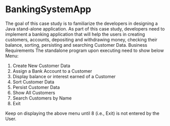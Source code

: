 # BankingSystemApp

The goal of this case study is to familiarize the developers in designing a Java stand-alone application. As part of this case study, developers need to implement a banking application that will help the users in creating customers, accounts, depositing and withdrawing money, checking their balance, sorting, persisting and searching Customer Data.
Business Requirements
The standalone program upon executing need to show below Menu:
1.	Create New Customer Data
2.	Assign a Bank Account to a Customer
3.	Display balance or interest earned of a Customer
4.	Sort Customer Data
5.	Persist Customer Data
6.	Show All Customers
7.	Search Customers by Name
8.	Exit

Keep on displaying the above menu until 8 (i.e., Exit) is not entered by the User.

